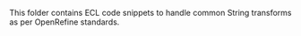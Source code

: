 This folder contains ECL code snippets to handle common String transforms as per OpenRefine standards.
